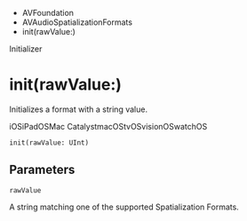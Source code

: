 

- AVFoundation
- AVAudioSpatializationFormats
-  init(rawValue:) 

Initializer

# init(rawValue:)

Initializes a format with a string value.

iOSiPadOSMac CatalystmacOStvOSvisionOSwatchOS

``` source
init(rawValue: UInt)
```

## Parameters 

`rawValue`  

A string matching one of the supported Spatialization Formats.

